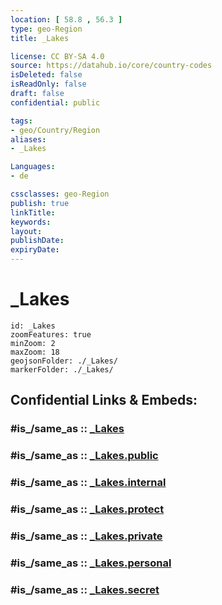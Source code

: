 ```yaml
---
location: [ 58.8 , 56.3 ] 
type: geo-Region
title: _Lakes

license: CC BY-SA 4.0
source: https://datahub.io/core/country-codes
isDeleted: false
isReadOnly: false
draft: false
confidential: public

tags:
- geo/Country/Region
aliases:
- _Lakes

Languages:
- de

cssclasses: geo-Region
publish: true
linkTitle: 
keywords: 
layout: 
publishDate: 
expiryDate: 
---
```


# _Lakes

```leaflet
id: _Lakes
zoomFeatures: true 
minZoom: 2 
maxZoom: 18
geojsonFolder: ./_Lakes/
markerFolder: ./_Lakes/
```


## Confidential Links & Embeds: 

### #is_/same_as :: [_Lakes](/_Standards/Earth/Continent/Asia/Asia~North/Asia~Ural/Perm_Krai/_Lakes.md) 

### #is_/same_as :: [_Lakes.public](/_public/Earth/Continent/Asia/Asia~North/Asia~Ural/Perm_Krai/_Lakes.public.md) 

### #is_/same_as :: [_Lakes.internal](/_internal/Earth/Continent/Asia/Asia~North/Asia~Ural/Perm_Krai/_Lakes.internal.md) 

### #is_/same_as :: [_Lakes.protect](/_protect/Earth/Continent/Asia/Asia~North/Asia~Ural/Perm_Krai/_Lakes.protect.md) 

### #is_/same_as :: [_Lakes.private](/_private/Earth/Continent/Asia/Asia~North/Asia~Ural/Perm_Krai/_Lakes.private.md) 

### #is_/same_as :: [_Lakes.personal](/_personal/Earth/Continent/Asia/Asia~North/Asia~Ural/Perm_Krai/_Lakes.personal.md) 

### #is_/same_as :: [_Lakes.secret](/_secret/Earth/Continent/Asia/Asia~North/Asia~Ural/Perm_Krai/_Lakes.secret.md)


